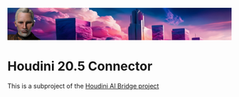 ![Zabob and city banner](docs/images/zabob-banner.jpg)

# Houdini 20.5 Connector

This is a subproject of the [Houdini AI Bridge project](../../README.md)
